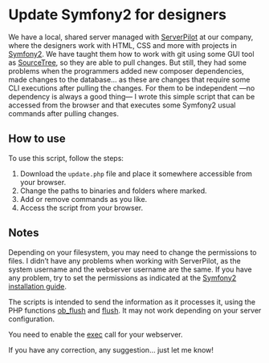 # Update Symfony2 for designers

We have a local, shared server managed with [ServerPilot](https://serverpilot.io/) at our company, where the designers work with HTML, CSS and more with projects in [Symfony2](https://symfony.com/). We have taught them how to work with git using some GUI tool as [SourceTree](https://www.sourcetreeapp.com/), so they are able to pull changes. But still, they had some problems when the programmers added new composer dependencies, made changes to the database… as these are changes that require some CLI executions after pulling the changes. For them to be independent —no dependency is always a good thing— I wrote this simple script that can be accessed from the browser and that executes some Symfony2 usual commands after pulling changes.

## How to use

To use this script, follow the steps:

1. Download the ```update.php``` file and place it somewhere accessible from your browser.
1. Change the paths to binaries and folders where marked.
1. Add or remove commands as you like.
1. Access the script from your browser.

## Notes

Depending on your filesystem, you may need to change the permissions to files. I didn’t have any problems when working with ServerPilot, as the system username and the webserver username are the same. If you have any problem, try to set the permissions as indicated at the [Symfony2 installation guide](http://symfony.com/doc/current/book/installation.html#checking-symfony-application-configuration-and-setup).

The scripts is intended to send the information as it processes it, using the PHP functions [ob_flush](http://php.net/manual/en/function.ob-flush.php) and [flush](http://php.net/manual/en/function.flush.php). It may not work depending on your server configuration.

You need to enable the [exec](http://php.net/manual/en/function.exec.php) call for your webserver.

If you have any correction, any suggestion… just let me know!